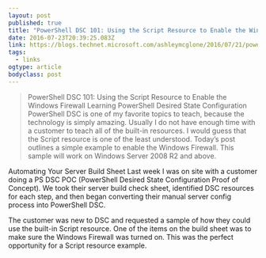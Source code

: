 ```yaml
---
layout: post 
published: true 
title: "PowerShell DSC 101: Using the Script Resource to Enable the Windows Firewall – GoateePFE" 
date: 2016-07-23T20:39:25.083Z 
link: https://blogs.technet.microsoft.com/ashleymcglone/2016/07/21/powershell-dsc-101-using-the-script-resource-to-enable-the-windows-firewall/?utm_content=bufferb8418&utm_medium=social&utm_source=twitter.com&utm_campaign=buffer 
tags:
  - links
ogtype: article 
bodyclass: post 
---
```


> PowerShell DSC 101: Using the Script Resource to Enable the Windows Firewall
Learning PowerShell Desired State Configuration
PowerShell DSC is one of my favorite topics to teach, because the technology is simply amazing. Usually I do not have enough time with a customer to teach all of the built-in resources. I would guess that the Script resource is one of the least understood. Today’s post outlines a simple example to enable the Windows Firewall. This sample will work on Windows Server 2008 R2 and above.

Automating Your Server Build Sheet
Last week I was on site with a customer doing a PS DSC POC (PowerShell Desired State Configuration Proof of Concept). We took their server build check sheet, identified DSC resources for each step, and then began converting their manual server config process into PowerShell DSC.

The customer was new to DSC and requested a sample of how they could use the built-in Script resource. One of the items on the build sheet was to make sure the Windows Firewall was turned on. This was the perfect opportunity for a Script resource example.